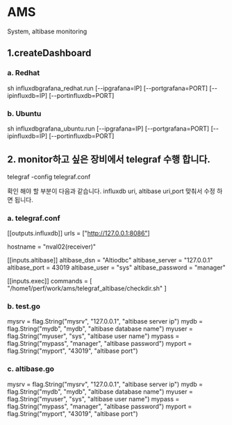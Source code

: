 # AMS
System, altibase monitoring

## 1.createDashboard
### a. Redhat
sh influxdbgrafana_redhat.run [--ipgrafana=IP] [--portgrafana=PORT] [--ipinfluxdb=IP] [--portinfluxdb=PORT] 

### b. Ubuntu
sh influxdbgrafana_ubuntu.run [--ipgrafana=IP] [--portgrafana=PORT] [--ipinfluxdb=IP] [--portinfluxdb=PORT] 

## 2. monitor하고 싶은 장비에서 telegraf 수행 합니다.
telegraf -config telegraf.conf

확인 해야 할 부분이 다음과 같습니다. influxdb uri, altibase uri,port 맞춰서 수정 하면 됩니다.
### a. telegraf.conf
[[outputs.influxdb]] urls = ["http://127.0.0.1:8086"]

hostname = "nval02(receiver)"

[[inputs.altibase]]
altibase_dsn    = "Altiodbc"
altibase_server = "127.0.0.1"
altibase_port   = 43019
altibase_user   = "sys"
altibase_password = "manager"

[[inputs.exec]]
   commands = [
     "/home1/perf/work/ams/telegraf_altibase/checkdir.sh"
    ]  
    
    
### b. test.go
mysrv  = flag.String("mysrv", "127.0.0.1", "altibase server ip")
mydb   = flag.String("mydb", "mydb", "altibase database name")
myuser = flag.String("myuser", "sys", "altibase user name")
mypass = flag.String("mypass", "manager", "altibase password")
myport = flag.String("myport", "43019", "altibase port")

### c. altibase.go
mysrv  = flag.String("mysrv", "127.0.0.1", "altibase server ip")
mydb   = flag.String("mydb", "mydb", "altibase database name")
myuser = flag.String("myuser", "sys", "altibase user name")
mypass = flag.String("mypass", "manager", "altibase password")
myport = flag.String("myport", "43019", "altibase port")

